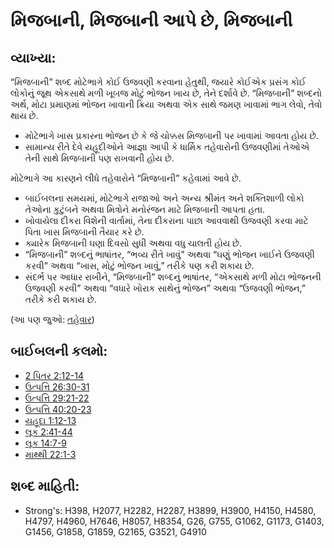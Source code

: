 # મિજબાની, મિજબાની આપે છે, મિજબાની 

## વ્યાખ્યા: 

“મિજબાની” શબ્દ મોટેભાગે કોઈ ઉજવણી કરવાના હેતુથી, જયારે કોઈએક પ્રસંગ કોઈ લોકોનું જૂથ એકસાથે મળી ખૂબજ મોટું ભોજન ખાય છે, તેને દર્શાવે છે.
“મિજબાની” શબ્દનો અર્થ, મોટા પ્રમાણમાં ભોજન ખાવાની ક્રિયા અથવા એક સાથે જમણ ખાવામાં ભાગ લેવો, તેવો થાય છે.

* મોટેભાગે ખાસ પ્રકારના ભોજન છે કે જે ચોક્કસ મિજબાની પર ખાવામાં આવતા હોય છે.
* સામાન્ય રીતે દેવે યહૂદીઓને આજ્ઞા આપી કે ધાર્મિક તહેવારોની ઉજવણીમાં તેઓએ તેની સાથે મિજબાની પણ રાખવાની હોય છે.

મોટેભાગે આ કારણને લીધે તહેવારોને “મિજબાની” કહેવામાં આવે છે.

* બાઈબલના સમયમાં, મોટેભાગે રાજાઓ અને અન્ય શ્રીમંત અને શક્તિશાળી લોકો તેઓના કુટુંબને અથવા મિત્રોને મનોરંજન માટે મિજબાની આપતા હતા.
* ખોવાયેલા દીકરા વિશેની વાર્તામાં, તેના દીકરાના પાછા આવવાથી ઉજવણી કરવા માટે પિતા ખાસ મિજબાની તૈયાર કરે છે.
* ક્યારેક મિજબાની ઘણા દિવસો સુધી અથવા વધુ ચાલતી હોય છે.
* “મિજબાની” શબ્દનું ભાષાંતર, “ભવ્ય રીતે ખાવું” અથવા “ઘણું ભોજન ખાઈને ઉજવણી કરવી” અથવા “ખાસ, મોટું ભોજન ખાવું,” તરીકે પણ કરી શકાય છે.
* સંદર્ભ પર આધાર રાખીને, “મિજબાની” શબ્દનું ભાષાંતર, “એકસાથે મળી મોટા ભોજનની ઉજવણી કરવી” અથવા “વધારે ખોરાક સાથેનું ભોજન” અથવા “ઉજવણી ભોજન,” તરીકે કરી શકાય છે.

(આ પણ જુઓ: [તહેવાર](../other/festival.md))

## બાઈબલની કલમો: 

* [2 પિતર 2:12-14](rc://gu/tn/help/2pe/02/12)
* [ઉત્પત્તિ 26:30-31](rc://gu/tn/help/gen/26/30)
* [ઉત્પત્તિ 29:21-22](rc://gu/tn/help/gen/29/21)
* [ઉત્પત્તિ 40:20-23](rc://gu/tn/help/gen/40/20)
* [યહૂદા 1:12-13](rc://gu/tn/help/jud/01/12)
* [લૂક 2:41-44](rc://gu/tn/help/luk/02/41)
* [લૂક 14:7-9](rc://gu/tn/help/luk/14/07)
* [માથ્થી 22:1-3](rc://gu/tn/help/mat/22/01)

## શબ્દ માહિતી: 

* Strong's: H398, H2077, H2282, H2287, H3899, H3900, H4150, H4580, H4797, H4960, H7646, H8057, H8354, G26, G755, G1062, G1173, G1403, G1456, G1858, G1859, G2165, G3521, G4910
